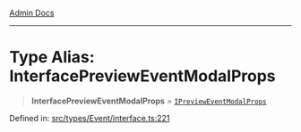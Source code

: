[Admin Docs](/)

***

# Type Alias: InterfacePreviewEventModalProps

> **InterfacePreviewEventModalProps** = [`IPreviewEventModalProps`](../interfaces/IPreviewEventModalProps.md)

Defined in: [src/types/Event/interface.ts:221](https://github.com/PalisadoesFoundation/talawa-admin/blob/main/src/types/Event/interface.ts#L221)
